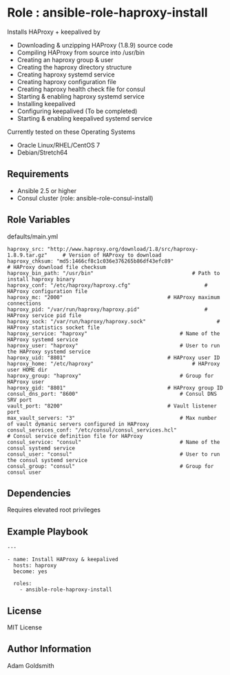 Role : ansible-role-haproxy-install
===================================

Installs HAProxy + keepalived by
* Downloading & unzipping HAProxy (1.8.9) source code
* Compiling HAProxy from source into /usr/bin
* Creating an haproxy group & user
* Creating the haproxy directory structure
* Creating haproxy systemd service
* Creating haproxy configuration file
* Creating haproxy health check file for consul
* Starting & enabling haproxy systemd service
* Installing keepalived
* Configuring keepalived (To be completed)
* Starting & enabling keepalived systemd service

Currently tested on these Operating Systems
* Oracle Linux/RHEL/CentOS 7
* Debian/Stretch64

Requirements
------------

* Ansible 2.5 or higher
* Consul cluster (role: ansible-role-consul-install)

Role Variables
--------------

defaults/main.yml
```
haproxy_src: "http://www.haproxy.org/download/1.8/src/haproxy-1.8.9.tar.gz"		# Version of HAProxy to download
haproxy_chksum: "md5:1466cf8c1c036e376265b86df43efc89"					# HAProxy download file checksum
haproxy_bin_path: "/usr/bin"								# Path to install haproxy binary
haproxy_conf: "/etc/haproxy/haproxy.cfg"						# HAProxy configuration file
haproxy_mc: "2000"									# HAProxy maximum connections
haproxy_pid: "/var/run/haproxy/haproxy.pid"						# HAProxy service pid file
haproxy_sock: "/var/run/haproxy/haproxy.sock"						# HAProxy statistics socket file
haproxy_service: "haproxy"								# Name of the HAProxy systemd service
haproxy_user: "haproxy"									# User to run the HAProxy systemd service
haproxy_uid: "8801"									# HAProxy user ID
haproxy_home: "/etc/haproxy"								# HAProxy user HOME dir
haproxy_group: "haproxy"								# Group for HAProxy user
haproxy_gid: "8801"									# HAProxy group ID
consul_dns_port: "8600"									# Consul DNS SRV port
vault_port: "8200"									# Vault listener port
max_vault_servers: "3"									# Max number of vault dymanic servers configured in HAProxy
consul_services_conf: "/etc/consul/consul_services.hcl"					# Consul service definition file for HAProxy
consul_service: "consul"								# Name of the consul systemd service
consul_user: "consul"									# User to run the consul systemd service
consul_group: "consul"									# Group for consul user
```

Dependencies
------------

Requires elevated root privileges

Example Playbook
----------------

```
---

- name: Install HAProxy & keepalived
  hosts: haproxy
  become: yes

  roles:
    - ansible-role-haproxy-install
```

License
-------

MIT License

Author Information
------------------

Adam Goldsmith

